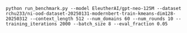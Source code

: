 `python run_benchmark.py --model EleutherAI/gpt-neo-125M --dataset rchu233/ni-ood-dataset-20250131-modernbert-train-kmeans-dim128-20250312 --context_length 512 --num_domains 60 --num_rounds 10 --training_iterations 2000 --batch_size 8 --eval_fraction 0.05`
